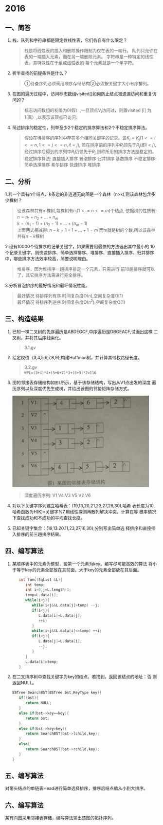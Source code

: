 # 2016

## 一、简答

1. 栈、队列和字符串都是限定性线性表，它们各自有什么限定？

   >栈是将线性表的插入和删除操作限制为仅在表的一端行。
队列只允许在表的一端插入元素，而在另一端删除元素。
字符串是一种特定的线性表，其特殊性在于组成线性表的
每个元素就是一个单字符。

2. 折半查找的前提条件是什么？

   > ①待查序列必须采用顺序存储结构②必须按关键字大小有序排列。

3. 在图的遍历过程中，访问标志数组visited[]如何防止结点被遗漏访问和重复访问的？

   >标志访问数组的初值为0(假）,一旦顶点$V_{i}$访问过，则置visited [i] 为 1(真）,以表示该顶点已访问。

4. 简述排序的稳定性，列举至少2个稳定的排序算法和2个不稳定排序算法。

   >假设在待排序的序列中存在多个相同关键字的记录。设$K_{i}=K_{j}$($1<=i<=n,1<=j<=n,i!=j$),
   >若在排序前的序列中$R_{i}$领先于$R_{j}$(即$i<j$),经过排序后得到的序列中$R_{i}$仍领先于$R_{j}$,则称所用的排序方法是稳定的。
   >稳定排序算法: 直接插入排序 冒泡排序 归并排序 基数排序
   >不稳定排序: 简单选择排序 希尔排序 快速排序 堆排序

## 二、分析

1.若一个具有n个结点、k条边的非连通无向图是一个森林（n>k),则该森林包含多少棵树？

   >设该森林共有m棵树,每棵树有$n_{i}$($1<=n<=m$)个结点,
   >依据树的性质有:
   >$n=n_{1}+n_{2}+...+n_{m}$  
   >$k=(n_{1}-1)+(n_{2}-1)+...+(n_{m}-1)$  
   >上面两式相减得: $n-k=1+1+...+1=m$
   >而m就是树的个数,所以该森林共有$n-k$棵树

2.设有10000个待排序的记录关键字，如果需要用最快的方法选出其中最小的
10个记录关键字，则快速排序、简单选择排序、堆排序、直接插入排序、归并排序中，哪些排序方法效率较高，简要说明理由。

   >堆排序，因为堆排序一趟排序排定一个元素，只需进行
   >前10趟排序就可以了，其它排序方法需进行完全排序。

3.分析冒泡排序的最好情况和最坏情况性能。

   >最好情况 待排序列有序 时间复杂度O($n$),空间复杂度O(1)  
   >最坏情况 待排序列逆序  时间复杂度O($n^2$),空间复杂度O(1)

## 三、构造结果

1. 已知一棵二叉树的先序遍历是ABDEGCF,中序遍历是DBGEACF,试画出这棵
二叉树，并将其后序线索化。

   >3.1.gv

2. 给定权值（3,4,5,6,7,8,9},构建Huffman树，并计算其带权路径长度。

   >3.2.gv  
`WPL=(3+4)*4+(5+6+7)*3+(8+9)*2=116`

3. 图的邻接表存储结构如`图1`所示，基于该存储结构，写出从V1点出发的深度
遍历序列以及深度优先生成树，并给出该图的邻接矩阵存储方式。

   ![3.3](3.3.png)

   >深度遍历序列: V1 V4 V3 V5 V2 V6

4. 对以下关键字序列建立哈希表：(19,13,20,21,23,27,26,30),哈希
表长度为10,哈希函数为H(K)=关键字%7,用线性探测再散列解决冲突，计算在等
概率情况下查找成功和不成功的平均查找长度。

5. 已知关键字集合：(19,13.20.11,23,27,16,30},分别写出简单选
择排序和直接插入排序的前三趟排序结果。

## 四、编写算法

1. 某顺序表中的元素为整型，设第一个元素为key。编写尽可能高效的算法
将小于等于key的元素全部放在其前面，大于key的元素全部放在其后面。

   ```c
      int func(SqList &L){
         int temp;
         int i=0,j=L.length-1;
         temp=L.data[i];
         while(i<j){
            while(i<j&&L.data[j]>temp) --j;
            if(i<j){
               L.data[i]=L.data[j];
               ++i;
            }
            while(i<j&&L.data[i]<=temp) ++i;
            if(i<j){
               L.data[j]=L.data[i];
               --j;
            }    
         }
         L.data[i]=temp;
      }
   ```

2. 在二叉排序树中查找关键字为key的结点。若找到，返回该结点的地址：否
则返回NULL。

   ```c
   BSTree SearchBST(BSTree bst,KeyType key){
      if(!bst){
         return NULL;
      }
      else if(bst->key==key){
         return bst;
      }
      else if(bst->key>key){
         return SearchBST(bst->lchild,key);
      }
      else{
         return SearchBST(bst->rchild,key);
      }
   }
   ```

## 五、编写算法

对带头结点的单链表Head进行简单选择排序，排序后结点值从小到大排序。

## 六、编写算法

某有向图采用邻接表存储，编写算法输出该图的拓扑序列。
